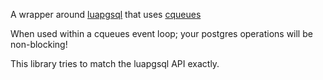 A wrapper around [luapgsql](https://github.com/mbalmer/luapgsql) that uses [cqueues](http://25thandclement.com/~william/projects/cqueues.html)

When used within a cqueues event loop; your postgres operations will be non-blocking!

This library tries to match the luapgsql API exactly.
